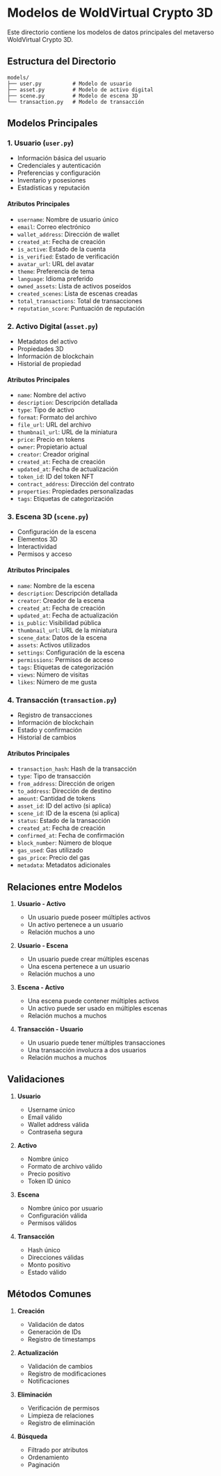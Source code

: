 # Modelos de WoldVirtual Crypto 3D

Este directorio contiene los modelos de datos principales del metaverso WoldVirtual Crypto 3D.

## Estructura del Directorio

```
models/
├── user.py          # Modelo de usuario
├── asset.py         # Modelo de activo digital
├── scene.py         # Modelo de escena 3D
└── transaction.py   # Modelo de transacción
```

## Modelos Principales

### 1. Usuario (`user.py`)
- Información básica del usuario
- Credenciales y autenticación
- Preferencias y configuración
- Inventario y posesiones
- Estadísticas y reputación

#### Atributos Principales
- `username`: Nombre de usuario único
- `email`: Correo electrónico
- `wallet_address`: Dirección de wallet
- `created_at`: Fecha de creación
- `is_active`: Estado de la cuenta
- `is_verified`: Estado de verificación
- `avatar_url`: URL del avatar
- `theme`: Preferencia de tema
- `language`: Idioma preferido
- `owned_assets`: Lista de activos poseídos
- `created_scenes`: Lista de escenas creadas
- `total_transactions`: Total de transacciones
- `reputation_score`: Puntuación de reputación

### 2. Activo Digital (`asset.py`)
- Metadatos del activo
- Propiedades 3D
- Información de blockchain
- Historial de propiedad

#### Atributos Principales
- `name`: Nombre del activo
- `description`: Descripción detallada
- `type`: Tipo de activo
- `format`: Formato del archivo
- `file_url`: URL del archivo
- `thumbnail_url`: URL de la miniatura
- `price`: Precio en tokens
- `owner`: Propietario actual
- `creator`: Creador original
- `created_at`: Fecha de creación
- `updated_at`: Fecha de actualización
- `token_id`: ID del token NFT
- `contract_address`: Dirección del contrato
- `properties`: Propiedades personalizadas
- `tags`: Etiquetas de categorización

### 3. Escena 3D (`scene.py`)
- Configuración de la escena
- Elementos 3D
- Interactividad
- Permisos y acceso

#### Atributos Principales
- `name`: Nombre de la escena
- `description`: Descripción detallada
- `creator`: Creador de la escena
- `created_at`: Fecha de creación
- `updated_at`: Fecha de actualización
- `is_public`: Visibilidad pública
- `thumbnail_url`: URL de la miniatura
- `scene_data`: Datos de la escena
- `assets`: Activos utilizados
- `settings`: Configuración de la escena
- `permissions`: Permisos de acceso
- `tags`: Etiquetas de categorización
- `views`: Número de visitas
- `likes`: Número de me gusta

### 4. Transacción (`transaction.py`)
- Registro de transacciones
- Información de blockchain
- Estado y confirmación
- Historial de cambios

#### Atributos Principales
- `transaction_hash`: Hash de la transacción
- `type`: Tipo de transacción
- `from_address`: Dirección de origen
- `to_address`: Dirección de destino
- `amount`: Cantidad de tokens
- `asset_id`: ID del activo (si aplica)
- `scene_id`: ID de la escena (si aplica)
- `status`: Estado de la transacción
- `created_at`: Fecha de creación
- `confirmed_at`: Fecha de confirmación
- `block_number`: Número de bloque
- `gas_used`: Gas utilizado
- `gas_price`: Precio del gas
- `metadata`: Metadatos adicionales

## Relaciones entre Modelos

1. **Usuario - Activo**
   - Un usuario puede poseer múltiples activos
   - Un activo pertenece a un usuario
   - Relación muchos a uno

2. **Usuario - Escena**
   - Un usuario puede crear múltiples escenas
   - Una escena pertenece a un usuario
   - Relación muchos a uno

3. **Escena - Activo**
   - Una escena puede contener múltiples activos
   - Un activo puede ser usado en múltiples escenas
   - Relación muchos a muchos

4. **Transacción - Usuario**
   - Un usuario puede tener múltiples transacciones
   - Una transacción involucra a dos usuarios
   - Relación muchos a muchos

## Validaciones

1. **Usuario**
   - Username único
   - Email válido
   - Wallet address válida
   - Contraseña segura

2. **Activo**
   - Nombre único
   - Formato de archivo válido
   - Precio positivo
   - Token ID único

3. **Escena**
   - Nombre único por usuario
   - Configuración válida
   - Permisos válidos

4. **Transacción**
   - Hash único
   - Direcciones válidas
   - Monto positivo
   - Estado válido

## Métodos Comunes

1. **Creación**
   - Validación de datos
   - Generación de IDs
   - Registro de timestamps

2. **Actualización**
   - Validación de cambios
   - Registro de modificaciones
   - Notificaciones

3. **Eliminación**
   - Verificación de permisos
   - Limpieza de relaciones
   - Registro de eliminación

4. **Búsqueda**
   - Filtrado por atributos
   - Ordenamiento
   - Paginación 